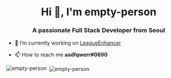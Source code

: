 <h1 align="center">Hi 👋, I'm empty-person</h1>
<h3 align="center">A passionate Full Stack Developer from Seoul</h3>



- 🔭 I’m currently working on [LeagueEnhancer](https://github.com/empty-person/LeagueEnhancer)

- 📫 How to reach me **asdfqwerr#0690**




<p><img align="left" src="https://github-readme-stats.vercel.app/api/top-langs?username=empty-person&show_icons=true&locale=en&layout=compact" alt="empty-person" /></p>

<p>&nbsp;<img align="center" src="https://github-readme-stats.vercel.app/api?username=empty-person&show_icons=true&locale=en" alt="empty-person" /></p>

